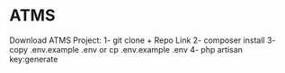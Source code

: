 
# ATMS
Download ATMS Project:
1- git clone + Repo Link
2- composer install
3- copy .env.example .env or cp .env.example .env
4- php artisan key:generate

